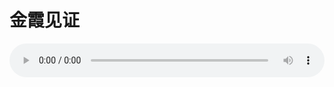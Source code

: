 # 金霞见证

<audio style="width: 100%;" preload="false" controls controlslist="nodownload"><source src="//file.simai.life/audio/mp3/old/27543.mp3" type="audio/mpeg">Your browser does not support the audio element.</audio>


